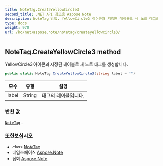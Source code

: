 ```yaml
---
title: NoteTag.CreateYellowCircle3
second_title: .NET API 참조용 Aspose.Note
description: NoteTag 방법. YellowCircle3 아이콘과 지정된 레이블로 새 노트 태그를 생성합니다.
type: docs
weight: 970
url: /ko/net/aspose.note/notetag/createyellowcircle3/
---
```

## NoteTag.CreateYellowCircle3 method

YellowCircle3 아이콘과 지정된 레이블로 새 노트 태그를 생성합니다.

```csharp
public static NoteTag CreateYellowCircle3(string label = "")
```

| 모수 | 유형 | 설명 |
| --- | --- | --- |
| label | String | 태그의 레이블입니다. |

### 반환 값

[`NoteTag`](../) .

### 또한보십시오

* class [NoteTag](../)
* 네임스페이스 [Aspose.Note](../../notetag/)
* 집회 [Aspose.Note](../../../)


